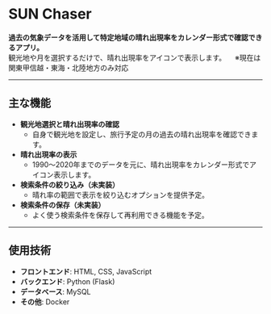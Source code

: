 # SUN Chaser

**過去の気象データを活用して特定地域の晴れ出現率をカレンダー形式で確認できるアプリ。**  
観光地や月を選択するだけで、晴れ出現率をアイコンで表示します。 
　※現在は関東甲信越・東海・北陸地方のみ対応

---

## 主な機能

- **観光地選択と晴れ出現率の確認**
  - 自身で観光地を設定し、旅行予定の月の過去の晴れ出現率を確認できます。
- **晴れ出現率の表示**
  - 1990～2020年までのデータを元に、晴れ出現率をカレンダー形式でアイコン表示します。
- **検索条件の絞り込み（未実装）**
  - 晴れ率の範囲で表示を絞り込むオプションを提供予定。
- **検索条件の保存（未実装）**
  - よく使う検索条件を保存して再利用できる機能を予定。

---

## 使用技術

- **フロントエンド**: HTML, CSS, JavaScript
- **バックエンド**: Python (Flask)
- **データベース**: MySQL
- **その他**: Docker
